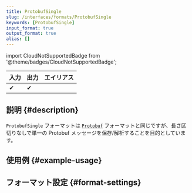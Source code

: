 ```yaml
---
title: ProtobufSingle
slug: /interfaces/formats/ProtobufSingle
keywords: [ProtobufSingle]
input_format: true
output_format: true
alias: []
---
```


import CloudNotSupportedBadge from '@theme/badges/CloudNotSupportedBadge';

<CloudNotSupportedBadge/>

| 入力 | 出力 | エイリアス |
|-------|--------|-------|
| ✔     | ✔      |       |

## 説明 {#description}

`ProtobufSingle` フォーマットは [`Protobuf`](./Protobuf.md) フォーマットと同じですが、長さ区切りなしで単一の Protobuf メッセージを保存/解析することを目的としています。

## 使用例 {#example-usage}

## フォーマット設定 {#format-settings}
